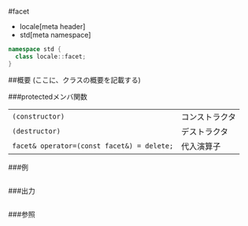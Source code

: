 #facet
* locale[meta header]
* std[meta namespace]

```cpp
namespace std {
  class locale::facet;
}
```

##概要
(ここに、クラスの概要を記載する)

###protectedメンバ関数

| | |
|-------------------------------------------------------|-----------------------|
| `(constructor)` | コンストラクタ |
| `(destructor)` | デストラクタ |
| `facet& operator=(const facet&) = delete;` | 代入演算子 |

###例
```cpp
```

###出力
```
```

###参照
